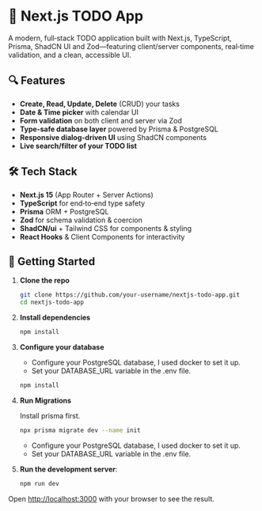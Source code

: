 # 🚀 Next.js TODO App

A modern, full‑stack TODO application built with Next.js, TypeScript, Prisma, ShadCN UI and Zod—featuring client/server components, real‑time validation, and a clean, accessible UI.

## 🔍 Features

- **Create, Read, Update, Delete** (CRUD) your tasks
- **Date & Time picker** with calendar UI
- **Form validation** on both client and server via Zod
- **Type‑safe database layer** powered by Prisma & PostgreSQL
- **Responsive dialog-driven UI** using ShadCN components
- **Live search/filter of your TODO list**

## 🛠️ Tech Stack

- **Next.js 15** (App Router + Server Actions)
- **TypeScript** for end‑to‑end type safety
- **Prisma** ORM + PostgreSQL
- **Zod** for schema validation & coercion
- **ShadCN/ui** + Tailwind CSS for components & styling
- **React Hooks** & Client Components for interactivity

## 🚀 Getting Started

1. **Clone the repo**

   ```bash
   git clone https://github.com/your‑username/nextjs-todo-app.git
   cd nextjs-todo-app
   ```

2. **Install dependencies**

   ```bash
   npm install
   ```

3. **Configure your database**

   - Configure your PostgreSQL database, I used docker to set it up.
   - Set your DATABASE_URL variable in the .env file.

   ```bash
   npm install
   ```

4. **Run Migrations**

   Install prisma first.

   ```bash
   npx prisma migrate dev --name init
   ```

   - Configure your PostgreSQL database, I used docker to set it up.
   - Set your DATABASE_URL variable in the .env file.

5. **Run the development server**:

   ```bash
   npm run dev
   ```

Open [http://localhost:3000](http://localhost:3000) with your browser to see the result.

